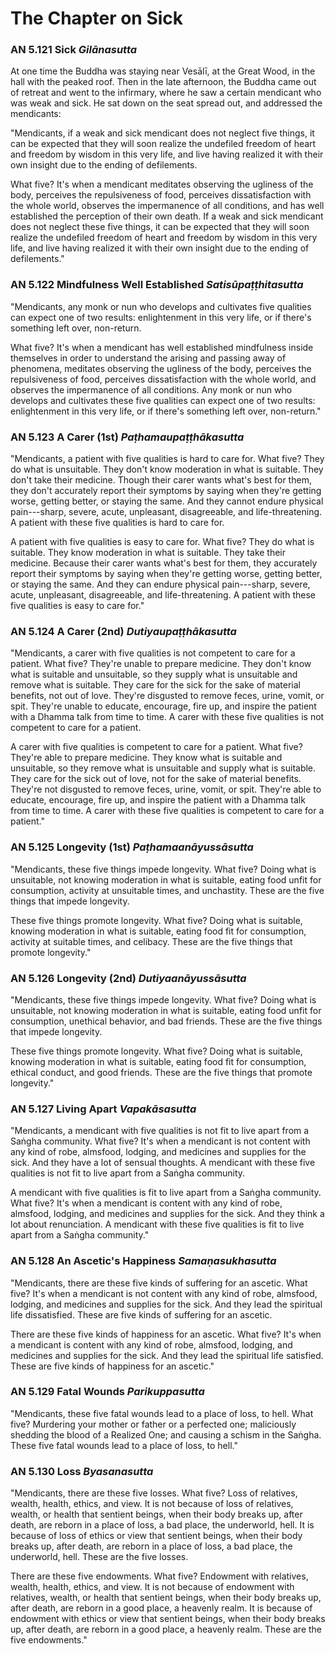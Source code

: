 # The Chapter on Sick

### AN 5.121 Sick  *Gilānasutta*

At one time the Buddha was staying near Vesālī, at the
Great Wood, in the hall with the peaked roof. Then in the late
afternoon, the Buddha came out of retreat and went to the infirmary,
where he saw a certain mendicant who was weak and sick. He sat down on
the seat spread out, and addressed the mendicants:

"Mendicants, if a weak and sick mendicant does not neglect five things,
it can be expected that they will soon realize the undefiled freedom of
heart and freedom by wisdom in this very life, and live having realized
it with their own insight due to the ending of defilements.

What five? It's when a mendicant meditates observing the ugliness of the
body, perceives the repulsiveness of food, perceives dissatisfaction
with the whole world, observes the impermanence of all conditions, and
has well established the perception of their own death. If a weak and
sick mendicant does not neglect these five things, it can be expected
that they will soon realize the undefiled freedom of heart and freedom
by wisdom in this very life, and live having realized it with their own
insight due to the ending of defilements."

<!--pg-->
### AN 5.122 Mindfulness Well Established  *Satisūpaṭṭhitasutta*

"Mendicants, any monk or nun who develops and cultivates five qualities
can expect one of two results: enlightenment in this very life, or if
there's something left over, non-return.

What five? It's when a mendicant has well established mindfulness inside
themselves in order to understand the arising and passing away of
phenomena, meditates observing the ugliness of the body, perceives the
repulsiveness of food, perceives dissatisfaction with the whole world,
and observes the impermanence of all conditions. Any monk or nun who
develops and cultivates these five qualities can expect one of two
results: enlightenment in this very life, or if there's something left
over, non-return."

<!--pg-->
### AN 5.123 A Carer (1st)  *Paṭhamaupaṭṭhākasutta*

"Mendicants, a patient with five qualities is hard to care for. What
five? They do what is unsuitable. They don't know moderation in what is
suitable. They don't take their medicine. Though their carer wants
what's best for them, they don't accurately report their symptoms by
saying when they're getting worse, getting better, or staying the same.
And they cannot endure physical pain---sharp, severe, acute, unpleasant,
disagreeable, and life-threatening. A patient with these five qualities
is hard to care for.

A patient with five qualities is easy to care for. What five? They do
what is suitable. They know moderation in what is suitable. They take
their medicine. Because their carer wants what's best for them, they
accurately report their symptoms by saying when they're getting worse,
getting better, or staying the same. And they can endure physical
pain---sharp, severe, acute, unpleasant, disagreeable, and
life-threatening. A patient with these five qualities is easy to care
for."

<!--pg-->
### AN 5.124 A Carer (2nd)  *Dutiyaupaṭṭhākasutta*

"Mendicants, a carer with five qualities is not competent to care for a
patient. What five? They're unable to prepare medicine. They don't know
what is suitable and unsuitable, so they supply what is unsuitable and
remove what is suitable. They care for the sick for the sake of material
benefits, not out of love. They're disgusted to remove feces, urine,
vomit, or spit. They're unable to educate, encourage, fire up, and
inspire the patient with a Dhamma talk from time to time. A carer with
these five qualities is not competent to care for a patient.

A carer with five qualities is competent to care for a patient. What
five? They're able to prepare medicine. They know what is suitable and
unsuitable, so they remove what is unsuitable and supply what is
suitable. They care for the sick out of love, not for the sake of
material benefits. They're not disgusted to remove feces, urine, vomit,
or spit. They're able to educate, encourage, fire up, and inspire the
patient with a Dhamma talk from time to time. A carer with these five
qualities is competent to care for a patient."

<!--pg-->
### AN 5.125 Longevity (1st)  *Paṭhamaanāyussāsutta*

"Mendicants, these five things impede longevity. What five? Doing what
is unsuitable, not knowing moderation in what is suitable, eating food
unfit for consumption, activity at unsuitable times, and unchastity.
These are the five things that impede longevity.

These five things promote longevity. What five? Doing what is suitable,
knowing moderation in what is suitable, eating food fit for consumption,
activity at suitable times, and celibacy. These are the five things that
promote longevity."

<!--pg-->
### AN 5.126 Longevity (2nd)  *Dutiyaanāyussāsutta*

"Mendicants, these five things impede longevity. What five? Doing what
is unsuitable, not knowing moderation in what is suitable, eating food
unfit for consumption, unethical behavior, and bad friends. These are
the five things that impede longevity.

These five things promote longevity. What five? Doing what is suitable,
knowing moderation in what is suitable, eating food fit for consumption,
ethical conduct, and good friends. These are the five things that
promote longevity."

<!--pg-->
### AN 5.127 Living Apart  *Vapakāsasutta*

"Mendicants, a mendicant with five qualities is not fit to live apart
from a Saṅgha community. What five? It's when a mendicant
is not content with any kind of robe, almsfood, lodging, and medicines
and supplies for the sick. And they have a lot of sensual thoughts. A
mendicant with these five qualities is not fit to live apart from a
Saṅgha community.

A mendicant with five qualities is fit to live apart from a
Saṅgha community. What five? It's when a mendicant is
content with any kind of robe, almsfood, lodging, and medicines and
supplies for the sick. And they think a lot about renunciation. A
mendicant with these five qualities is fit to live apart from a
Saṅgha community."

<!--pg-->
### AN 5.128 An Ascetic's Happiness  *Samaṇasukhasutta*

"Mendicants, there are these five kinds of suffering for an ascetic.
What five? It's when a mendicant is not content with any kind of robe,
almsfood, lodging, and medicines and supplies for the sick. And they
lead the spiritual life dissatisfied. These are five kinds of suffering
for an ascetic.

There are these five kinds of happiness for an ascetic. What five? It's
when a mendicant is content with any kind of robe, almsfood, lodging,
and medicines and supplies for the sick. And they lead the spiritual
life satisfied. These are five kinds of happiness for an ascetic."

<!--pg-->
### AN 5.129 Fatal Wounds  *Parikuppasutta*

"Mendicants, these five fatal wounds lead to a place of loss, to hell.
What five? Murdering your mother or father or a perfected one;
maliciously shedding the blood of a Realized One; and causing a schism
in the Saṅgha. These five fatal wounds lead to a place of
loss, to hell."

<!--pg-->
### AN 5.130 Loss  *Byasanasutta*

"Mendicants, there are these five losses. What five? Loss of relatives,
wealth, health, ethics, and view. It is not because of loss of
relatives, wealth, or health that sentient beings, when their body
breaks up, after death, are reborn in a place of loss, a bad place, the
underworld, hell. It is because of loss of ethics or view that sentient
beings, when their body breaks up, after death, are reborn in a place of
loss, a bad place, the underworld, hell. These are the five losses.

There are these five endowments. What five? Endowment with relatives,
wealth, health, ethics, and view. It is not because of endowment with
relatives, wealth, or health that sentient beings, when their body
breaks up, after death, are reborn in a good place, a heavenly realm. It
is because of endowment with ethics or view that sentient beings, when
their body breaks up, after death, are reborn in a good place, a
heavenly realm. These are the five endowments."

